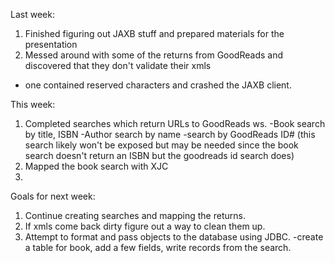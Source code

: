 
Last week:

1. Finished figuring out JAXB stuff and prepared materials for the presentation
2. Messed around with some of the returns from GoodReads and discovered that they don't validate their xmls
  - one contained reserved characters and crashed the JAXB client.



This week:

1. Completed searches which return URLs to GoodReads ws.
  -Book search by title, ISBN
  -Author search by name
  -search by GoodReads ID# (this search likely won't be exposed but may be needed since the book search doesn't return an ISBN
    but the goodreads id search does)
2. Mapped the book search with XJC
3.

Goals for next week:
1. Continue creating searches and mapping the returns.
2. If xmls come back dirty figure out a way to clean them up.
3. Attempt to format and pass objects to the database using JDBC.
  -create a table for book, add a few fields, write records from the search.